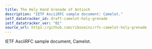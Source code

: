```yaml
---
title: The Holy Hand Grenade of Antioch
description: "IETF AsciiRFC sample document: Camelot."
ietf_datatracker_id: draft-camelot-holy-grenade
ietf_datatracker_ver: "01"
source_url: https://github.com/riboseinc/rfc-camelot-holy-grenade
---
```


IETF AsciiRFC sample document, Camelot.
